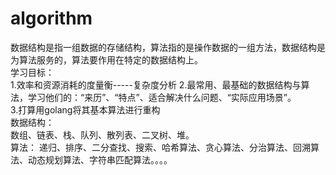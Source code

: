 # algorithm

数据结构是指一组数据的存储结构，算法指的是操作数据的一组方法，数据结构是为算法服务的，算法要作用在特定的数据结构上。	
学习目标：	
1.效率和资源消耗的度量衡-----复杂度分析	
2.最常用、最基础的数据结构与算法，学习他们的：“来历”、“特点”、适合解决什么问题、“实际应用场景”。	
3.打算用golang将其基本算法进行重构	
 数据结构：	
数组、链表、栈、队列、散列表、二叉树、堆。	
算法：	
递归、排序、二分查找、搜索、哈希算法、贪心算法、分治算法、回溯算法、动态规划算法、字符串匹配算法。。。。	

